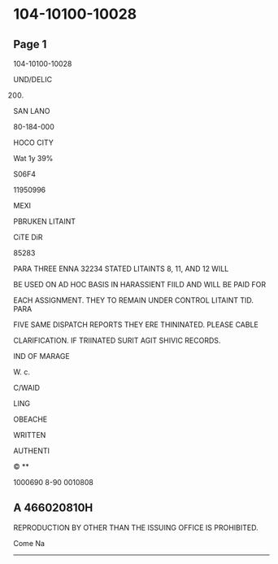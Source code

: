 # 104-10100-10028

## Page 1

104-10100-10028

UND/DELIC

200.

SAN LANO

80-184-000

HOCO CITY

Wat 1y 39%

S06F4

11950996

MEXI

PBRUKEN LITAINT

CiTE DiR

85283

PARA THREE ENNA 32234 STATED LITAINTS 8, 11, AND 12 WILL

BE USED ON AD HOC BASIS IN HARASSIENT FIILD AND WILL BE PAID FOR

EACH ASSIGNMENT. THEY TO REMAIN UNDER CONTROL LITAINT TID. PARA

FIVE SAME DISPATCH REPORTS THEY ERE THININATED. PLEASE CABLE

CLARIFICATION. IF TRIINATED SURIT AGIT SHIVIC RECORDS.

IND OF MARAGE

W. c.

C/WAID

LING

OBEACHE

WRITTEN

AUTHENTI

© **

1000690 8-90 0010808

## A 466020810H

REPRODUCTION BY OTHER THAN THE ISSUING OFFICE IS PROHIBITED.

Come Na

---


